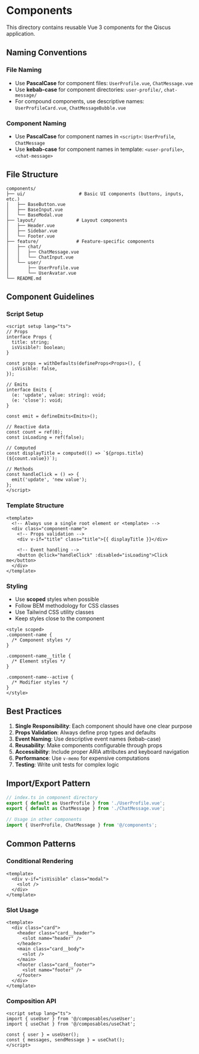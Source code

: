 # Components

This directory contains reusable Vue 3 components for the Qiscus application.

## Naming Conventions

### File Naming

- Use **PascalCase** for component files: `UserProfile.vue`, `ChatMessage.vue`
- Use **kebab-case** for component directories: `user-profile/`, `chat-message/`
- For compound components, use descriptive names: `UserProfileCard.vue`, `ChatMessageBubble.vue`

### Component Naming

- Use **PascalCase** for component names in `<script>`: `UserProfile`, `ChatMessage`
- Use **kebab-case** for component names in template: `<user-profile>`, `<chat-message>`

## File Structure

```
components/
├── ui/                    # Basic UI components (buttons, inputs, etc.)
│   ├── BaseButton.vue
│   ├── BaseInput.vue
│   └── BaseModal.vue
├── layout/               # Layout components
│   ├── Header.vue
│   ├── Sidebar.vue
│   └── Footer.vue
├── feature/              # Feature-specific components
│   ├── chat/
│   │   ├── ChatMessage.vue
│   │   └── ChatInput.vue
│   └── user/
│       ├── UserProfile.vue
│       └── UserAvatar.vue
└── README.md
```

## Component Guidelines

### Script Setup

```vue
<script setup lang="ts">
// Props
interface Props {
  title: string;
  isVisible?: boolean;
}

const props = withDefaults(defineProps<Props>(), {
  isVisible: false,
});

// Emits
interface Emits {
  (e: 'update', value: string): void;
  (e: 'close'): void;
}

const emit = defineEmits<Emits>();

// Reactive data
const count = ref(0);
const isLoading = ref(false);

// Computed
const displayTitle = computed(() => `${props.title} (${count.value})`);

// Methods
const handleClick = () => {
  emit('update', 'new value');
};
</script>
```

### Template Structure

```vue
<template>
  <!-- Always use a single root element or <template> -->
  <div class="component-name">
    <!-- Props validation -->
    <div v-if="title" class="title">{{ displayTitle }}</div>

    <!-- Event handling -->
    <button @click="handleClick" :disabled="isLoading">Click me</button>
  </div>
</template>
```

### Styling

- Use **scoped** styles when possible
- Follow BEM methodology for CSS classes
- Use Tailwind CSS utility classes
- Keep styles close to the component

```vue
<style scoped>
.component-name {
  /* Component styles */
}

.component-name__title {
  /* Element styles */
}

.component-name--active {
  /* Modifier styles */
}
</style>
```

## Best Practices

1. **Single Responsibility**: Each component should have one clear purpose
2. **Props Validation**: Always define prop types and defaults
3. **Event Naming**: Use descriptive event names (kebab-case)
4. **Reusability**: Make components configurable through props
5. **Accessibility**: Include proper ARIA attributes and keyboard navigation
6. **Performance**: Use `v-memo` for expensive computations
7. **Testing**: Write unit tests for complex logic

## Import/Export Pattern

```typescript
// index.ts in component directory
export { default as UserProfile } from './UserProfile.vue';
export { default as ChatMessage } from './ChatMessage.vue';

// Usage in other components
import { UserProfile, ChatMessage } from '@/components';
```

## Common Patterns

### Conditional Rendering

```vue
<template>
  <div v-if="isVisible" class="modal">
    <slot />
  </div>
</template>
```

### Slot Usage

```vue
<template>
  <div class="card">
    <header class="card__header">
      <slot name="header" />
    </header>
    <main class="card__body">
      <slot />
    </main>
    <footer class="card__footer">
      <slot name="footer" />
    </footer>
  </div>
</template>
```

### Composition API

```vue
<script setup lang="ts">
import { useUser } from '@/composables/useUser';
import { useChat } from '@/composables/useChat';

const { user } = useUser();
const { messages, sendMessage } = useChat();
</script>
```
